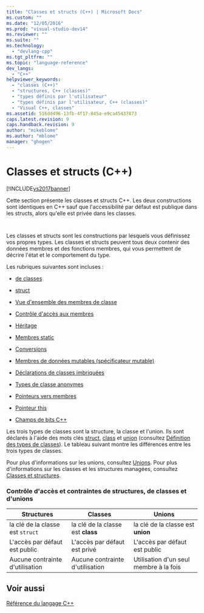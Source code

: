 ```yaml
---
title: "Classes et structs (C++) | Microsoft Docs"
ms.custom: ""
ms.date: "12/05/2016"
ms.prod: "visual-studio-dev14"
ms.reviewer: ""
ms.suite: ""
ms.technology: 
  - "devlang-cpp"
ms.tgt_pltfrm: ""
ms.topic: "language-reference"
dev_langs: 
  - "C++"
helpviewer_keywords: 
  - "classes (C++)"
  - "structures, C++ (classes)"
  - "types définis par l'utilisateur"
  - "types définis par l'utilisateur, C++ (classes)"
  - "Visual C++, classes"
ms.assetid: 516dd496-13fb-4f17-845a-e9ca45437873
caps.latest.revision: 9
caps.handback.revision: 9
author: "mikeblome"
ms.author: "mblome"
manager: "ghogen"
---
```

# Classes et structs (C++)
[!INCLUDE[vs2017banner](../assembler/inline/includes/vs2017banner.md)]

Cette section présente les classes et structs C\+\+.  Les deux constructions sont identiques en C\+\+ sauf que l'accessibilité par défaut est publique dans les structs, alors qu'elle est privée dans les classes.  
  
```  
  
```  
  
 Les classes et structs sont les constructions par lesquels vous définissez vos propres types.  Les classes et structs peuvent tous deux contenir des données membres et des fonctions membres, qui vous permettent de décrire l'état et le comportement du type.  
  
 Les rubriques suivantes sont incluses :  
  
-   [de classes](../cpp/class-cpp.md)  
  
-   [struct](../cpp/struct-cpp.md)  
  
-   [Vue d'ensemble des membres de classe](../cpp/class-member-overview.md)  
  
-   [Contrôle d'accès aux membres](../cpp/member-access-control-cpp.md)  
  
-   [Héritage](../cpp/inheritance-cpp.md)  
  
-   [Membres static](../cpp/static-members-cpp.md)  
  
-   [Conversions](../cpp/user-defined-type-conversions-cpp.md)  
  
-   [Membres de données mutables \(spécificateur mutable\)](../cpp/mutable-data-members-cpp.md)  
  
-   [Déclarations de classes imbriquées](../cpp/nested-class-declarations.md)  
  
-   [Types de classe anonymes](../cpp/anonymous-class-types.md)  
  
-   [Pointeurs vers membres](../cpp/pointers-to-members.md)  
  
-   [Pointeur this](../cpp/this-pointer.md)  
  
-   [Champs de bits C\+\+](../cpp/cpp-bit-fields.md)  
  
 Les trois types de classes sont la structure, la classe et l'union.  Ils sont déclarés à l'aide des mots clés [struct](../cpp/struct-cpp.md), [class](../cpp/class-cpp.md) et [union](../cpp/unions.md) \(consultez [Définition des types de classes](http://msdn.microsoft.com/fr-fr/e8c65425-0f3a-4dca-afc2-418c3b1e57da)\).  Le tableau suivant montre les différences entre les trois types de classes.  
  
 Pour plus d'informations sur les unions, consultez [Unions](../cpp/unions.md).  Pour plus d'informations sur les classes et les structures managées, consultez [Classes et structures](../windows/classes-and-structs-cpp-component-extensions.md).  
  
### Contrôle d'accès et contraintes de structures, de classes et d'unions  
  
|Structures|Classes|Unions|  
|----------------|-------------|------------|  
|la clé de la classe est `struct`|la clé de la classe est **class**|la clé de la classe est **union**|  
|L'accès par défaut est public|L'accès par défaut est privé|L'accès par défaut est public|  
|Aucune contrainte d'utilisation|Aucune contrainte d'utilisation|Utilisation d'un seul membre à la fois|  
  
## Voir aussi  
 [Référence du langage C\+\+](../cpp/cpp-language-reference.md)